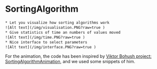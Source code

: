 # SortingAlgorithm
	* Let you visualize how sorting algorithms work
	![Alt text](/img/visualisation.PNG?raw=true )
	* Give statistics of time an numbers of values moved
	![Alt text](/img/time.PNG?raw=true )
	* Nice interface to select parameters
	![Alt text](/img/interface.PNG?raw=true )


For the animation, the code has been inspired by [Viktor Bohush project: SortingAlgorithmAnimation](https://github.com/vbohush), and we used some snippets of him.
